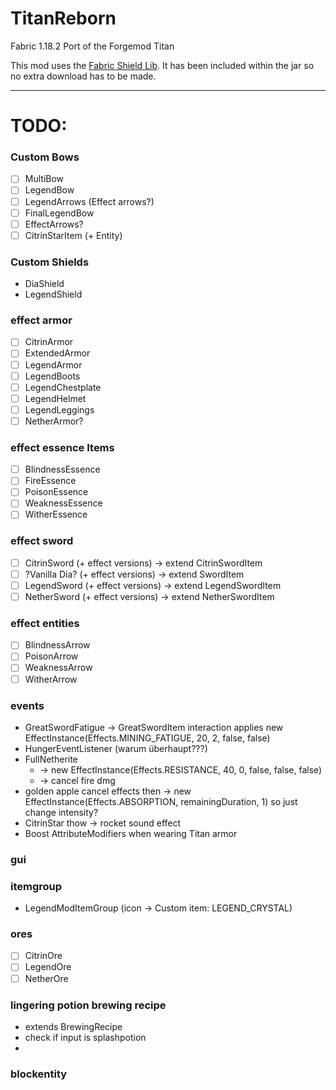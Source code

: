 # TitanReborn

Fabric 1.18.2 Port of the Forgemod Titan

This mod uses the [Fabric Shield Lib](https://modrinth.com/mod/fabricshieldlib/version/1.7-1.18.2).
It has been included within the jar so no extra download has to be made.



---

# TODO:

### Custom Bows

- [ ] MultiBow
- [ ] LegendBow
- [ ] LegendArrows (Effect arrows?)
- [ ] FinalLegendBow
- [ ] EffectArrows?
- [ ] CitrinStarItem (+ Entity)

### Custom Shields

- DiaShield
- LegendShield

### effect armor

- [ ] CitrinArmor
- [ ] ExtendedArmor
- [ ] LegendArmor
- [ ] LegendBoots
- [ ] LegendChestplate
- [ ] LegendHelmet
- [ ] LegendLeggings
- [ ] NetherArmor?

### effect essence Items

- [ ] BlindnessEssence
- [ ] FireEssence
- [ ] PoisonEssence
- [ ] WeaknessEssence
- [ ] WitherEssence

### effect sword

- [ ] CitrinSword (+ effect versions) -> extend CitrinSwordItem
- [ ] ?Vanilla Dia? (+ effect versions) -> extend SwordItem
- [ ] LegendSword (+ effect versions) -> extend LegendSwordItem
- [ ] NetherSword (+ effect versions) -> extend NetherSwordItem

### effect entities

- [ ] BlindnessArrow
- [ ] PoisonArrow
- [ ] WeaknessArrow
- [ ] WitherArrow

### events

- GreatSwordFatigue -> GreatSwordItem interaction applies new EffectInstance(Effects.MINING_FATIGUE, 20, 2, false, false)
- HungerEventListener (warum überhaupt???)
- FullNetherite 
  - -> new EffectInstance(Effects.RESISTANCE, 40, 0, false, false, false)
  - -> cancel fire dmg 
- golden apple cancel effects then -> new EffectInstance(Effects.ABSORPTION, remainingDuration, 1) so just change intensity?
- CitrinStar thow -> rocket sound effect
- Boost AttributeModifiers when wearing Titan armor

### gui

### itemgroup

- LegendModItemGroup (icon -> Custom item: LEGEND_CRYSTAL)

### ores

- [ ] CitrinOre
- [ ] LegendOre
- [ ] NetherOre

### lingering potion brewing recipe
- extends BrewingRecipe
- check if input is splashpotion
- 

### blockentity

